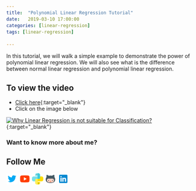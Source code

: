 ```yaml
---
title:  "Polynomial Linear Regression Tutorial"
date:   2019-03-10 17:00:00
categories: [linear-regression]
tags: [linear-regression]

---
```


In this tutorial, we will walk a simple example to demonstrate the power of polynomial linear regression. We will also see what is the difference between normal linear regression and polynomial linear regression.


## To view the video
* [Click here](https://youtu.be/Imo3tjh5NHE){:target="_blank"}
* Click on the image below

[![Why Linear Regression is not suitable for Classification?](http://img.youtube.com/vi/Imo3tjh5NHE/0.jpg)](http://www.youtube.com/watch?v=Imo3tjh5NHE){:target="_blank"}

### Want to know more about me?
## Follow Me
<a href="https://twitter.com/_bhaveshbhatt" target="_blank"><img class="ai-subscribed-social-icon" src="/assets/images/tw.png" width="30"></a>
<a href="https://www.youtube.com/bhaveshbhatt8791/" target="_blank"><img class="ai-subscribed-social-icon" src="/assets/images/ytb.png" width="30"></a>
<a href="https://www.youtube.com/PythonTricks/" target="_blank"><img class="ai-subscribed-social-icon" src="/assets/images/python_logo.png" width="30"></a>
<a href="https://github.com/bhattbhavesh91" target="_blank"><img class="ai-subscribed-social-icon" src="/assets/images/gthb.png" width="30"></a>
<a href="https://www.linkedin.com/in/bhattbhavesh91/" target="_blank"><img class="ai-subscribed-social-icon" src="/assets/images/lnkdn.png" width="30"></a>
